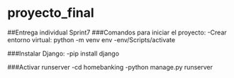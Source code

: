 # proyecto_final 
##Entrega individual Sprint7
###Comandos para iniciar el proyecto:
-Crear entorno virtual: python -m venv env 
-env/Scripts/activate

###Instalar Django:
-pip install django

###Activar runserver
-cd homebanking
-python manage.py runserver 

